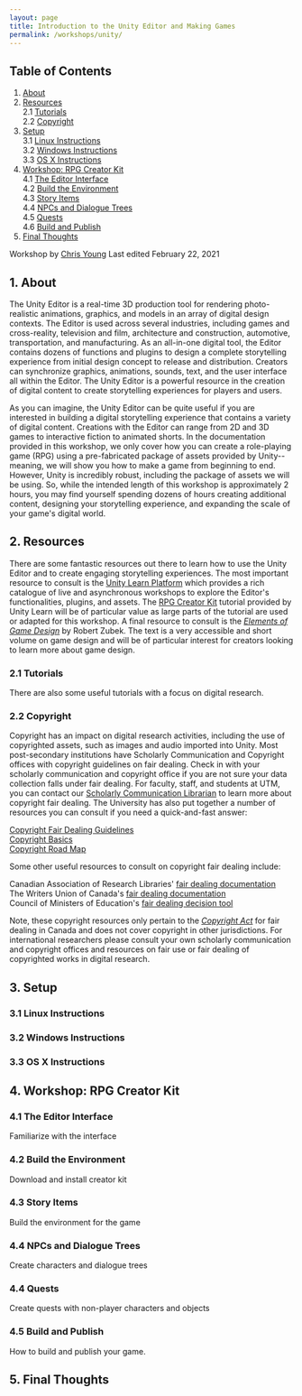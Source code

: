 ```yaml
---
layout: page
title: Introduction to the Unity Editor and Making Games
permalink: /workshops/unity/
---
```

## Table of Contents

1. [About](#about)  
2. [Resources](#resources)  
    2.1 [Tutorials](#tutorials)   
    2.2 [Copyright](#copyright)
3. [Setup](#setup)  
    3.1 [Linux Instructions](#linux)  
    3.2 [Windows Instructions](#windows)  
    3.3 [OS X Instructions](#osx)  
4. [Workshop: RPG Creator Kit](#workshops)  
    4.1 [The Editor Interface](#warmup)  
    4.2 [Build the Environment](#exercise1)  
    4.3 [Story Items](#exercise2)  
    4.4 [NPCs and Dialogue Trees](#exercise3)  
    4.5 [Quests](#exercise4)  
    4.6 [Build and Publish](#exercise5)
5. [Final Thoughts](#final)

Workshop by [Chris Young](mailto:christopher.young@utoronto.ca)
Last edited February 22, 2021

## 1. About <a name="about"></a>

The Unity Editor is a real-time 3D production tool for rendering photo-realistic animations, graphics, and models in an array of digital design contexts. The Editor is used across several industries, including games and cross-reality, television and film, architecture and construction, automotive, transportation, and manufacturing. As an all-in-one digital tool, the Editor contains dozens of functions and plugins to design a complete storytelling experience from initial design concept to release and distribution. Creators can synchronize graphics, animations, sounds, text, and the user interface all within the Editor. The Unity Editor is a powerful resource in the creation of digital content to create storytelling experiences for players and users.

As you can imagine, the Unity Editor can be quite useful if you are interested in building a digital storytelling experience that contains a variety of digital content. Creations with the Editor can range from 2D and 3D games to interactive fiction to animated shorts. In the documentation provided in this workshop, we only cover how you can create a role-playing game (RPG) using a pre-fabricated package of assets provided by Unity--meaning, we will show you how to make a game from beginning to end. However, Unity is incredibly robust, including the package of assets we will be using. So, while the intended length of this workshop is approximately 2 hours, you may find yourself spending dozens of hours creating additional content, designing your storytelling experience, and expanding the scale of your game's digital world. 

## 2. Resources <a name="resources"></a>

There are some fantastic resources out there to learn how to use the Unity Editor and to create engaging storytelling experiences. The most important resource to consult is the [Unity Learn Platform](https://learn.unity.com/) which provides a rich catalogue of live and asynchronous workshops to explore the Editor's functionalities, plugins, and assets. The [RPG Creator Kit](https://learn.unity.com/project/creator-kit-rpg) tutorial provided by Unity Learn will be of particular value as large parts of the tutorial are used or adapted for this workshop. A final resource to consult is the [*Elements of Game Design*](https://mitpress.mit.edu/books/elements-game-design) by Robert Zubek. The text is a very accessible and short volume on game design and will be of particular interest for creators looking to learn more about game design.

### 2.1 Tutorials <a name="tutorials"></a>

There are also some useful tutorials with a focus on digital research. 

### 2.2 Copyright <a name="copyright"></a>
Copyright has an impact on digital research activities, including the use of copyrighted assets, such as images and audio imported into Unity. Most post-secondary institutions have Scholarly Communication and Copyright offices with copyright guidelines on fair dealing. Check in with your scholarly communication and copyright office if you are not sure your data collection falls under fair dealing. For faculty, staff, and students at UTM, you can contact our [Scholarly Communication Librarian](https://utm.library.utoronto.ca/scholarly-communications) to learn more about copyright fair dealing. The University has also put together a number of resources you can consult if you need a quick-and-fast answer:

[Copyright Fair Dealing Guidelines](https://provost.utoronto.ca//wp-content/uploads/sites/155/2018/06/Copyright-Guidelines.pdf)  
[Copyright Basics](https://onesearch.library.utoronto.ca/sites/default/files/copyright/basicsfaqs_092018.pdf)  
[Copyright Road Map](https://onesearch.library.utoronto.ca/sites/default/files/copyright/utl_copyrightroadmap_february2020update.pdf)

Some other useful resources to consult on copyright fair dealing include:

Canadian Association of Research Libraries' [fair dealing documentation](https://fair-dealing.ca/what-is-fair-dealing/)  
The Writers Union of Canada's [fair dealing documentation](https://www.writersunion.ca/what-and-isn-t-fair-dealing)  
Council of Ministers of Education's [fair dealing decision tool](http://www.fairdealingdecisiontool.ca/DecisionTool/)

Note, these copyright resources only pertain to the [*Copyright Act*](https://laws-lois.justice.gc.ca/eng/acts/C-42/) for fair dealing in Canada and does not cover copyright in other jurisdictions. For international researchers please consult your own scholarly communication and copyright offices and resources on fair use or fair dealing of copyrighted works in digital research.

## 3. Setup <a name="setup"></a>

### 3.1 Linux Instructions <a name="linux"></a>

### 3.2 Windows Instructions <a name="windows"></a>

### 3.3 OS X Instructions <a name="osx"></a>

## 4. Workshop: RPG Creator Kit <a name="workshops"></a>

### 4.1 The Editor Interface <a name="warmup"></a>

Familiarize with the interface

### 4.2 Build the Environment <a name="exercise1"></a>

Download and install creator kit

### 4.3 Story Items <a name="exercise2"></a>

Build the environment for the game

### 4.4 NPCs and Dialogue Trees <a name="exercise3"></a>

Create characters and dialogue trees

### 4.4 Quests <a name="exercise4"></a>

Create quests with non-player characters and objects

### 4.5 Build and Publish <a name="exercise5"></a>

How to build and publish your game.

## 5. Final Thoughts <a name="final"></a>




